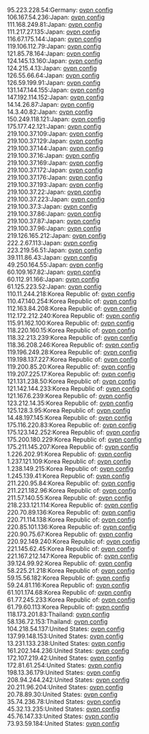 95.223.228.54:Germany: [ovpn config](vpn/95_223_228_54.ovpn)  
106.167.54.236:Japan: [ovpn config](vpn/106_167_54_236.ovpn)  
111.168.249.81:Japan: [ovpn config](vpn/111_168_249_81.ovpn)  
111.217.27.135:Japan: [ovpn config](vpn/111_217_27_135.ovpn)  
116.67.175.144:Japan: [ovpn config](vpn/116_67_175_144.ovpn)  
119.106.112.79:Japan: [ovpn config](vpn/119_106_112_79.ovpn)  
121.85.78.164:Japan: [ovpn config](vpn/121_85_78_164.ovpn)  
124.145.13.160:Japan: [ovpn config](vpn/124_145_13_160.ovpn)  
124.215.4.13:Japan: [ovpn config](vpn/124_215_4_13.ovpn)  
126.55.66.64:Japan: [ovpn config](vpn/126_55_66_64.ovpn)  
126.59.199.91:Japan: [ovpn config](vpn/126_59_199_91.ovpn)  
131.147.144.155:Japan: [ovpn config](vpn/131_147_144_155.ovpn)  
147.192.114.152:Japan: [ovpn config](vpn/147_192_114_152.ovpn)  
14.14.26.87:Japan: [ovpn config](vpn/14_14_26_87.ovpn)  
14.3.40.82:Japan: [ovpn config](vpn/14_3_40_82.ovpn)  
150.249.118.121:Japan: [ovpn config](vpn/150_249_118_121.ovpn)  
175.177.42.121:Japan: [ovpn config](vpn/175_177_42_121.ovpn)  
219.100.37.109:Japan: [ovpn config](vpn/219_100_37_109.ovpn)  
219.100.37.129:Japan: [ovpn config](vpn/219_100_37_129.ovpn)  
219.100.37.144:Japan: [ovpn config](vpn/219_100_37_144.ovpn)  
219.100.37.16:Japan: [ovpn config](vpn/219_100_37_16.ovpn)  
219.100.37.169:Japan: [ovpn config](vpn/219_100_37_169.ovpn)  
219.100.37.172:Japan: [ovpn config](vpn/219_100_37_172.ovpn)  
219.100.37.176:Japan: [ovpn config](vpn/219_100_37_176.ovpn)  
219.100.37.193:Japan: [ovpn config](vpn/219_100_37_193.ovpn)  
219.100.37.22:Japan: [ovpn config](vpn/219_100_37_22.ovpn)  
219.100.37.223:Japan: [ovpn config](vpn/219_100_37_223.ovpn)  
219.100.37.3:Japan: [ovpn config](vpn/219_100_37_3.ovpn)  
219.100.37.86:Japan: [ovpn config](vpn/219_100_37_86.ovpn)  
219.100.37.87:Japan: [ovpn config](vpn/219_100_37_87.ovpn)  
219.100.37.96:Japan: [ovpn config](vpn/219_100_37_96.ovpn)  
219.126.165.212:Japan: [ovpn config](vpn/219_126_165_212.ovpn)  
222.2.67.113:Japan: [ovpn config](vpn/222_2_67_113.ovpn)  
223.219.56.51:Japan: [ovpn config](vpn/223_219_56_51.ovpn)  
39.111.86.43:Japan: [ovpn config](vpn/39_111_86_43.ovpn)  
49.250.164.55:Japan: [ovpn config](vpn/49_250_164_55.ovpn)  
60.109.167.82:Japan: [ovpn config](vpn/60_109_167_82.ovpn)  
60.112.91.166:Japan: [ovpn config](vpn/60_112_91_166.ovpn)  
61.125.223.52:Japan: [ovpn config](vpn/61_125_223_52.ovpn)  
110.11.244.218:Korea Republic of: [ovpn config](vpn/110_11_244_218.ovpn)  
110.47.140.254:Korea Republic of: [ovpn config](vpn/110_47_140_254.ovpn)  
112.163.84.208:Korea Republic of: [ovpn config](vpn/112_163_84_208.ovpn)  
112.172.212.240:Korea Republic of: [ovpn config](vpn/112_172_212_240.ovpn)  
115.91.162.100:Korea Republic of: [ovpn config](vpn/115_91_162_100.ovpn)  
118.220.160.15:Korea Republic of: [ovpn config](vpn/118_220_160_15.ovpn)  
118.32.213.239:Korea Republic of: [ovpn config](vpn/118_32_213_239.ovpn)  
118.36.208.246:Korea Republic of: [ovpn config](vpn/118_36_208_246.ovpn)  
119.196.249.28:Korea Republic of: [ovpn config](vpn/119_196_249_28.ovpn)  
119.198.137.227:Korea Republic of: [ovpn config](vpn/119_198_137_227.ovpn)  
119.200.85.20:Korea Republic of: [ovpn config](vpn/119_200_85_20.ovpn)  
119.207.225.17:Korea Republic of: [ovpn config](vpn/119_207_225_17.ovpn)  
121.131.238.50:Korea Republic of: [ovpn config](vpn/121_131_238_50.ovpn)  
121.142.144.233:Korea Republic of: [ovpn config](vpn/121_142_144_233.ovpn)  
121.167.6.239:Korea Republic of: [ovpn config](vpn/121_167_6_239.ovpn)  
123.212.14.35:Korea Republic of: [ovpn config](vpn/123_212_14_35.ovpn)  
125.128.3.95:Korea Republic of: [ovpn config](vpn/125_128_3_95.ovpn)  
14.48.197.145:Korea Republic of: [ovpn config](vpn/14_48_197_145.ovpn)  
175.116.220.83:Korea Republic of: [ovpn config](vpn/175_116_220_83.ovpn)  
175.123.142.252:Korea Republic of: [ovpn config](vpn/175_123_142_252.ovpn)  
175.200.180.229:Korea Republic of: [ovpn config](vpn/175_200_180_229.ovpn)  
175.211.145.207:Korea Republic of: [ovpn config](vpn/175_211_145_207.ovpn)  
1.226.202.91:Korea Republic of: [ovpn config](vpn/1_226_202_91.ovpn)  
1.237.121.109:Korea Republic of: [ovpn config](vpn/1_237_121_109.ovpn)  
1.238.149.215:Korea Republic of: [ovpn config](vpn/1_238_149_215.ovpn)  
1.245.139.41:Korea Republic of: [ovpn config](vpn/1_245_139_41.ovpn)  
211.220.95.84:Korea Republic of: [ovpn config](vpn/211_220_95_84.ovpn)  
211.221.182.96:Korea Republic of: [ovpn config](vpn/211_221_182_96.ovpn)  
211.57.140.55:Korea Republic of: [ovpn config](vpn/211_57_140_55.ovpn)  
218.233.121.114:Korea Republic of: [ovpn config](vpn/218_233_121_114.ovpn)  
220.70.89.136:Korea Republic of: [ovpn config](vpn/220_70_89_136.ovpn)  
220.71.114.138:Korea Republic of: [ovpn config](vpn/220_71_114_138.ovpn)  
220.85.101.136:Korea Republic of: [ovpn config](vpn/220_85_101_136.ovpn)  
220.90.75.67:Korea Republic of: [ovpn config](vpn/220_90_75_67.ovpn)  
220.92.149.240:Korea Republic of: [ovpn config](vpn/220_92_149_240.ovpn)  
221.145.62.45:Korea Republic of: [ovpn config](vpn/221_145_62_45.ovpn)  
221.167.212.147:Korea Republic of: [ovpn config](vpn/221_167_212_147.ovpn)  
39.124.99.92:Korea Republic of: [ovpn config](vpn/39_124_99_92.ovpn)  
58.225.21.218:Korea Republic of: [ovpn config](vpn/58_225_21_218.ovpn)  
59.15.56.182:Korea Republic of: [ovpn config](vpn/59_15_56_182.ovpn)  
59.24.81.116:Korea Republic of: [ovpn config](vpn/59_24_81_116.ovpn)  
61.101.174.68:Korea Republic of: [ovpn config](vpn/61_101_174_68.ovpn)  
61.77.245.233:Korea Republic of: [ovpn config](vpn/61_77_245_233.ovpn)  
61.79.60.113:Korea Republic of: [ovpn config](vpn/61_79_60_113.ovpn)  
118.173.201.83:Thailand: [ovpn config](vpn/118_173_201_83.ovpn)  
58.136.72.153:Thailand: [ovpn config](vpn/58_136_72_153.ovpn)  
104.218.54.137:United States: [ovpn config](vpn/104_218_54_137.ovpn)  
137.99.148.153:United States: [ovpn config](vpn/137_99_148_153.ovpn)  
13.231.133.238:United States: [ovpn config](vpn/13_231_133_238.ovpn)  
161.202.144.236:United States: [ovpn config](vpn/161_202_144_236.ovpn)  
172.107.219.42:United States: [ovpn config](vpn/172_107_219_42.ovpn)  
172.81.61.254:United States: [ovpn config](vpn/172_81_61_254.ovpn)  
198.13.36.179:United States: [ovpn config](vpn/198_13_36_179.ovpn)  
208.94.244.242:United States: [ovpn config](vpn/208_94_244_242.ovpn)  
20.211.96.204:United States: [ovpn config](vpn/20_211_96_204.ovpn)  
20.78.89.30:United States: [ovpn config](vpn/20_78_89_30.ovpn)  
35.74.236.78:United States: [ovpn config](vpn/35_74_236_78.ovpn)  
45.32.13.235:United States: [ovpn config](vpn/45_32_13_235.ovpn)  
45.76.147.33:United States: [ovpn config](vpn/45_76_147_33.ovpn)  
73.93.59.184:United States: [ovpn config](vpn/73_93_59_184.ovpn)  
